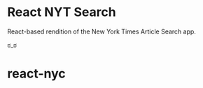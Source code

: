 # React NYT Search

React-based rendition of the New York Times Article Search app.

ಠ_ಠ
# react-nyc
